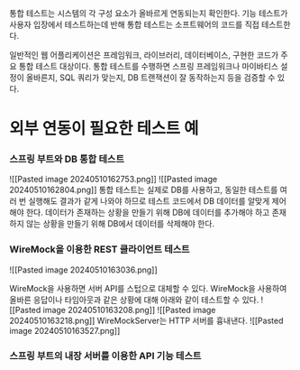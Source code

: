 통합 테스트는 시스템의 각 구성 요소가 올바르게 연동되는지 확인한다. 기능 테스트가 사용자 입장에서 테스트하는데 반해 통합 테스트는 소프트웨어의 코드를 직접 테스트한다. 

일반적인 웹 어플리케이션은 프레임워크, 라이브러리, 데이터베이스, 구현한 코드가 주요 통합 테스트 대상이다.
통합 테스트를 수행하면 스프링 프레임워크나 마이바티스 설정이 올바른지, SQL 쿼리가 맞는지, DB 트랜잭션이 잘 동작하는지 등을 검증할 수 있다.
# 외부 연동이 필요한 테스트 예
### 스프링 부트와 DB 통합 테스트
![[Pasted image 20240510162753.png]]
![[Pasted image 20240510162804.png]]
통합 테스트는 실제로 DB를 사용하고, 동일한 테스트를 여러 번 실행해도 결과가 같게 나와야 하므로 테스트 코드에서 DB 데이터를 알맞게 제어해야 한다. 데이터가 존재하는 상황을 만들기 위해 DB에 데이터를 추가해야 하고 존재하지 않는 상황을 만들기 위해 DB에서 데이터를 삭제해야 한다.

### WireMock을 이용한 REST 클라이언트 테스트
![[Pasted image 20240510163036.png]]

WireMock을 사용하면 서버 API를 스텁으로 대체할 수 있다. WireMock을 사용하여 올바른 응답이나 타임아웃과 같은 상황에 대해 아래와 같이 테스트할 수 있다.
![[Pasted image 20240510163208.png]]
![[Pasted image 20240510163218.png]]
WireMockServer는 HTTP 서버를 흉내낸다.
![[Pasted image 20240510163527.png]]
### 스프링 부트의 내장 서버를 이용한 API 기능 테스트


